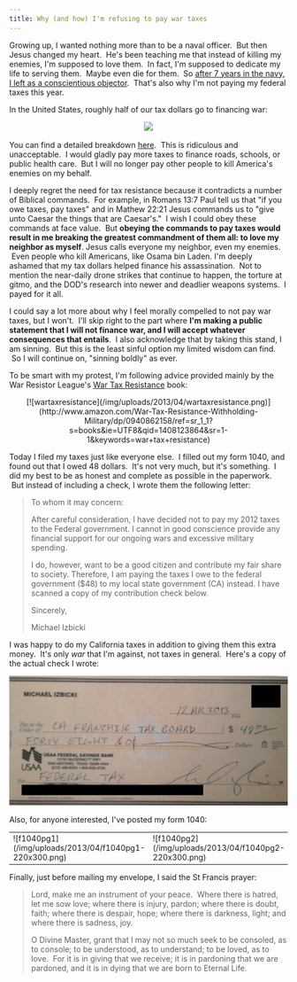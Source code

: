 ```yaml
---
title: Why (and how) I'm refusing to pay war taxes
---
```



Growing up, I wanted nothing more than to be a naval officer.  But then Jesus changed my heart.  He's been teaching me that instead of killing my enemies, I'm supposed to love them.  In fact, I'm supposed to dedicate my life to serving them.  Maybe even die for them.  So [after 7 years in the navy, I left as a conscientious objector](/posts/religion/my-conscientious-objector-discharge/co-testimony-the-development-of-my-beliefs.html).  That's also why I'm not paying my federal taxes this year.

In the United States, roughly half of our tax dollars go to financing war:  

<center>
<img width=250 src=http://www.warresisters.org/sites/default/files/2013pie.jpg>
</center>

You can find a detailed breakdown [here](https://www.warresisters.org/sites/default/files/FY2014piechart-english-color.pdf).  This is ridiculous and unacceptable.  I would gladly pay more taxes to finance roads, schools, or public health care.  But I will no longer pay other people to kill America's enemies on my behalf.

I deeply regret the need for tax resistance because it contradicts a number of Biblical commands.  For example, in Romans 13:7 Paul tell us that "if you owe taxes, pay taxes" and in Mathew 22:21 Jesus commands us to "<span class=jesus>give unto Caesar the things that are Caesar's.</span>"  I wish I could obey these commands at face value.  But **obeying the commands to pay taxes would result in me breaking the greatest commandment of them all: to love my neighbor as myself**. Jesus calls everyone my neighbor, even my enemies.  Even people who kill Americans, like Osama bin Laden. I'm deeply ashamed that my tax dollars helped finance his assassination.  Not to mention the near-daily drone strikes that continue to happen, the torture at gitmo, and the DOD's research into newer and deadlier weapons systems.  I payed for it all.

I could say a lot more about why I feel morally compelled to not pay war taxes, but I won't.  I'll skip right to the part where **I'm making a public statement that I will not finance war, and I will accept whatever consequences that entails**.  I also acknowledge that by taking this stand, I am sinning.  But this is the least sinful option my limited wisdom can find.  So I will continue on, "sinning boldly" as ever.

To be smart with my protest, I'm following advice provided mainly by the War Resistor League's [War Tax Resistance](http://www.amazon.com/War-Tax-Resistance-Withholding-Military/dp/0940862158/ref=sr_1_1?s=books&ie=UTF8&qid=1408123864&sr=1-1&keywords=war+tax+resistance) book:

<center>
[![wartaxresistance](/img/uploads/2013/04/wartaxresistance.png)](http://www.amazon.com/War-Tax-Resistance-Withholding-Military/dp/0940862158/ref=sr_1_1?s=books&ie=UTF8&qid=1408123864&sr=1-1&keywords=war+tax+resistance)
</center>

Today I filed my taxes just like everyone else.  I filled out my form 1040, and found out that I owed 48 dollars.  It's not very much, but it's something.  I did my best to be as honest and complete as possible in the paperwork.  But instead of including a check, I wrote them the following letter:

<blockquote>
To whom it may concern:

After careful consideration, I have decided not to pay my 2012 taxes to the Federal government. I cannot in good conscience provide any financial support for our ongoing wars and excessive military spending.

I do, however, want to be a good citizen and contribute my fair share to society. Therefore, I am paying the taxes I owe to the federal government ($48) to my local state government (CA) instead. I have scanned a copy of my contribution check below.
 
Sincerely,
 
Michael Izbicki
</blockquote>

I was happy to do my California taxes in addition to giving them this extra money.  It's only _war_ that I'm against, not taxes in general.  Here's a copy of the actual check I wrote:

![check-cropped-censored-700](/img/uploads/2013/04/check-cropped-censored-700.jpeg)

Also, for anyone interested, I've posted my form 1040:

<table align="center" >
<tbody >
<tr >
<td >![f1040pg1](/img/uploads/2013/04/f1040pg1-220x300.png)
</td>
<td >![f1040pg2](/img/uploads/2013/04/f1040pg2-220x300.png)
</td>
</tr>
</tbody>
</table>

Finally, just before mailing my envelope, I said the St Francis prayer:

<blockquote>Lord, make me an instrument of your peace.  Where there is hatred, let me sow love; where there is injury, pardon; where there is doubt, faith; where there is despair, hope; where there is darkness, light; and where there is sadness, joy.

O Divine Master, grant that I may not so much seek to be consoled, as to console; to be understood, as to understand; to be loved, as to love.  For it is in giving that we receive; it is in pardoning that we are pardoned, and it is in dying that we are born to Eternal Life.</blockquote>
